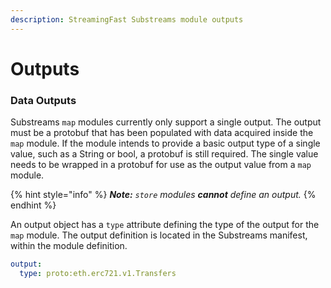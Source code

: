 ```yaml
---
description: StreamingFast Substreams module outputs
---
```


# Outputs

### Data Outputs

Substreams `map` modules currently only support a single output. The output must be a protobuf that has been populated with data acquired inside the `map` module. If the module intends to provide a basic output type of a single value, such as a String or bool, a protobuf is still required. The single value needs to be wrapped in a protobuf for use as the output value from a `map` module.

{% hint style="info" %}
_**Note:** `store` modules **cannot** define an output._
{% endhint %}

An output object has a `type` attribute defining the type of the output for the `map` module. The output definition is located in the Substreams manifest, within the module definition.

```yaml
output:
  type: proto:eth.erc721.v1.Transfers
```
